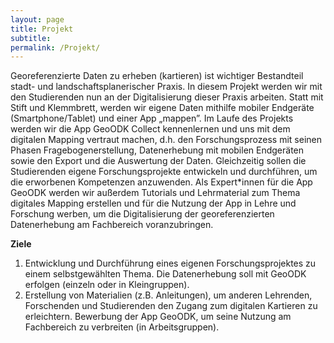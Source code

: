 ```yaml
---
layout: page
title: Projekt
subtitle:
permalink: /Projekt/
---
```


Georeferenzierte Daten zu erheben (kartieren) ist wichtiger Bestandteil stadt- und landschaftsplanerischer Praxis. In diesem Projekt werden wir mit den Studierenden nun an der Digitalisierung dieser Praxis arbeiten. 
Statt mit Stift und Klemmbrett, werden wir eigene Daten mithilfe mobiler Endgeräte (Smartphone/Tablet) und einer App „mappen”.
Im Laufe des Projekts werden wir die App GeoODK Collect kennenlernen und uns mit dem digitalen Mapping vertraut machen, d.h. den Forschungsprozess mit seinen Phasen Fragebogenerstellung, Datenerhebung mit mobilen Endgeräten sowie den Export und die Auswertung der Daten. 
Gleichzeitig sollen die Studierenden eigene Forschungsprojekte entwickeln und durchführen, um die erworbenen Kompetenzen anzuwenden.
Als Expert*innen für die App GeoODK werden wir außerdem Tutorials und Lehrmaterial zum Thema digitales Mapping erstellen und für die Nutzung der App in Lehre und Forschung werben, um die Digitalisierung der georeferenzierten Datenerhebung am Fachbereich voranzubringen.

<b>Ziele</b>

<ol><li>Entwicklung und Durchführung eines eigenen Forschungsprojektes zu einem selbstgewählten Thema. Die Datenerhebung soll mit GeoODK erfolgen (einzeln oder in Kleingruppen).</li>
<li> Erstellung von Materialien (z.B. Anleitungen), um anderen Lehrenden, Forschenden und Studierenden den Zugang zum digitalen Kartieren zu erleichtern. Bewerbung der App GeoODK, um seine Nutzung am Fachbereich zu verbreiten (in Arbeitsgruppen).</li></ol>

